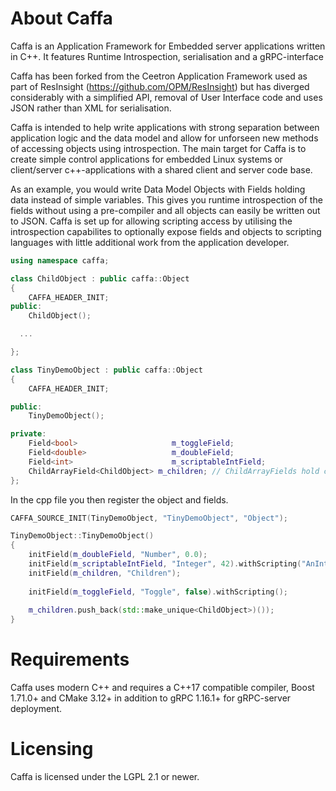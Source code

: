 # About Caffa
Caffa is an Application Framework for Embedded server applications written in C++. It features Runtime Introspection, serialisation and a gRPC-interface 

Caffa has been forked from the Ceetron Application Framework used as part of ResInsight (https://github.com/OPM/ResInsight) but has diverged considerably with a simplified API, removal of User Interface code and uses JSON rather than XML for serialisation.

Caffa is intended to help write applications with strong separation between application logic and the data model and allow for unforseen new methods of accessing objects using introspection. The main target for Caffa is to create simple control applications for embedded Linux systems or client/server c++-applications with a shared client and server code base.

As an example, you would write Data Model Objects with Fields holding data instead of simple variables. This gives you runtime introspection of the fields without using a pre-compiler and all objects can easily be written out to JSON. Caffa is set up for allowing scripting access by utilising the introspection capabilites to optionally expose fields and objects to scripting languages with little additional work from the application developer.

```C++
using namespace caffa;

class ChildObject : public caffa::Object
{
    CAFFA_HEADER_INIT;
public:
    ChildObject();

  ...

};

class TinyDemoObject : public caffa::Object
{
    CAFFA_HEADER_INIT;

public:
    TinyDemoObject();

private:
    Field<bool>                     m_toggleField;
    Field<double>                   m_doubleField;
    Field<int>                      m_scriptableIntField;
    ChildArrayField<ChildObject> m_children; // ChildArrayFields hold caffa::Objects
};
```

In the cpp file you then register the object and fields.
```C++
CAFFA_SOURCE_INIT(TinyDemoObject, "TinyDemoObject", "Object");

TinyDemoObject::TinyDemoObject()
{
    initField(m_doubleField, "Number", 0.0);
    initField(m_scriptableIntField, "Integer", 42).withScripting("AnInteger");
    initField(m_children, "Children");
    
    initField(m_toggleField, "Toggle", false).withScripting();   
    
    m_children.push_back(std::make_unique<ChildObject>)());
}
```
# Requirements
Caffa uses modern C++ and requires a C++17 compatible compiler, Boost 1.71.0+ and CMake 3.12+ in addition to gRPC 1.16.1+ for gRPC-server deployment.

# Licensing
Caffa is licensed under the LGPL 2.1 or newer.
